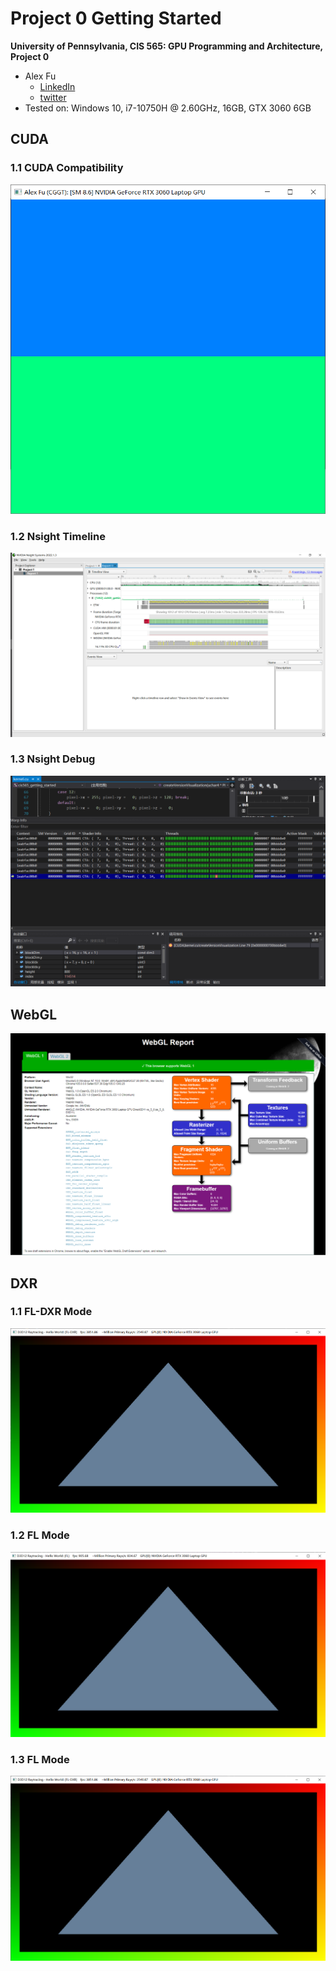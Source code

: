 Project 0 Getting Started
====================

**University of Pennsylvania, CIS 565: GPU Programming and Architecture, Project 0**

* Alex Fu
  * [LinkedIn](https://www.linkedin.com/in/alex-fu-b47b67238/)
  * [twitter](https://twitter.com/AlexFu8304)
* Tested on: Windows 10, i7-10750H @ 2.60GHz, 16GB, GTX 3060 6GB

## CUDA

### 1.1 CUDA Compatibility

![My modified CUDA program](images/CUDA.png)

### 1.2 Nsight Timeline

![The nsight timeline](images/nsight-timeline.png)

### 1.3 Nsight Debug

![The nsight debug demonstration](images/nsight-debug.png)

## WebGL

![My machine's webgl compatibility](images/WebGL-Report.png)

## DXR

### 1.1 FL-DXR Mode

![FL-DXR](images/fl-dxr.png)

### 1.2 FL Mode

![FL](images/fl.png)

### 1.3 FL Mode

![FL](images/fl-dxr.png)